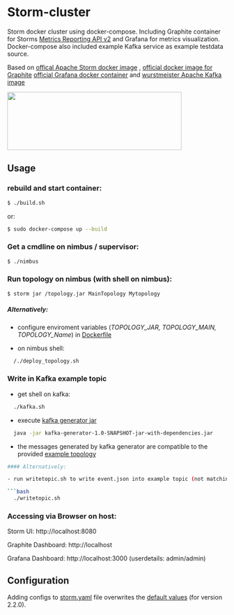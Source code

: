 # Storm-cluster
Storm docker cluster using docker-compose. 
Including Graphite container for Storms [Metrics Reporting API v2](https://storm.apache.org/releases/2.2.0/metrics_v2.html) and Grafana for metrics visualization.
Docker-compose also included example Kafka service as example testdata source.

Based on [offical Apache Storm docker image](https://hub.docker.com/_/storm) , [official docker image for Graphite](https://hub.docker.com/r/graphiteapp/graphite-statsd) [official Grafana docker container](https://hub.docker.com/r/grafana/grafana) and [wurstmeister Apache Kafka image](https://github.com/wurstmeister/kafka-docker)

<img src="https://upload.wikimedia.org/wikipedia/commons/thumb/b/b1/Apache_Storm_logo.svg/1200px-Apache_Storm_logo.svg.png" width="400" height="133" />

Usage
-----

### rebuild and start container:
```bash
$ ./build.sh 
```
or:
```sh
$ sudo docker-compose up --build
```
### Get a cmdline on nimbus / supervisor:
```bash
$ ./nimbus
```
### Run topology on nimbus (with shell on nimbus):
```bash
$ storm jar /topology.jar MainTopology Mytopology
```
##### Alternatively:
- configure enviroment variables (*TOPOLOGY_JAR, TOPOLOGY_MAIN, TOPOLOGY_Name*) in [Dockerfile](/jfr_storm/Dockerfile)

- on nimbus shell: 

```bash
  /./deploy_topology.sh
```
### Write in Kafka example topic
- get shell on kafka: 

```bash
  ./kafka.sh
```
- execute [kafka generator jar](https://github.com/jfr2102/kafka-generator) 

```bash
  java -jar kafka-generator-1.0-SNAPSHOT-jar-with-dependencies.jar
```

- the messages generated by kafka generator are compatible to the provided [example topology](https://github.com/jfr2102/storm-topology) 

```bash
#### Alternatively: 

- run writetopic.sh to write event.json into example topic (not matching example storm topology format currently)

```bash
  ./writetopic.sh
```

### Accessing via Browser on host:

Storm UI:
http://localhost:8080 

Graphite Dashboard:
http://localhost

Grafana Dashboard:
http://localhost:3000 (userdetails: admin/admin)



Configuration
----
Adding configs to [storm.yaml](/jfr_storm/storm.yaml) file overwrites the [default values](https://github.com/apache/storm/blob/v2.2.0/conf/defaults.yaml) (for version 2.2.0).
